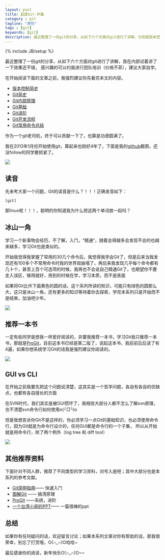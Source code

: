 ```yaml
---
layout: post
title: 起底Git-开篇
category : git
tagline: "原创"
tags : [git]
keywords: [git]
description: 最近整理了一份git的分享，从如下六个方面对git进行了讲解，分别是版本控制简史，Git简史，Git内部原理，Git基础，Git进阶，Git开发流程
---
```

{% include JB/setup %}

最近整理了一份git的分享，从如下六个方面对git进行了讲解，我在内部试着讲了一下效果还不错，
感兴趣的可以约我进行团队培训（价格不菲），建议大家自学。

在开始阅读下面的文章之前，我强烈建议你先看完本文的内容。

- [版本控制简史](http://yanhaijing.com/git/2017/01/19/deep-git-1/)
- [Git简史](http://yanhaijing.com/git/2017/01/19/deep-git-2/)
- [Git内部原理](http://yanhaijing.com/git/2017/02/08/deep-git-3/)
- [Git基础](http://yanhaijing.com/git/2017/02/09/deep-git-4/)
- [Git进阶](http://yanhaijing.com/git/2017/02/09/deep-git-5/)
- [Git开发流程](http://yanhaijing.com/git/2017/02/09/deep-git-6/)
- [Git常用命令总结](http://yanhaijing.com/git/2014/11/01/my-git-note/)

作为一个git老司机，终于可以贡献一下了，也算是功德圆满了。

我在2013年1月份开始使用git，算起来也刚好4年了，下面是我的[github](https://github.com/yanhaijing/)截图，还没follow的同学要抓紧了。

![]({{BLOG_IMG}}450.png)

## 读音
先来考大家一个问题，Git的读音是什么？！！！正确发音如下：

    [ɡɪt] 

那linux呢！！！，聪明的你知道我为什么把这两个单词放一起吗？

## 冰山一角
学习一个新事物会经历，不了解，入门，“精通”，随着会得越多会发现不会的也越来越多，学习Git也是类似的。

开始我觉得我掌握了常用的30几个命令后，我觉得我学会Git了，但是后来当我发现还有100多个不常用命令时我的世界观崩塌了，再后来我发现几乎每个命令都有几十个，甚至上百个可选项的时候，我再也不会说自己精通Git了，也期望你不要走入误区，够用就好，用到的时候在学，学习本质，而不是表面

如果将Git比作下面黄色的圆的话，这个系列所讲的知识，可能只有绿色的圆那么大，这只是冰山一角，还有更多的知识等待着你去探索，学完本系列只是开始而不是结束，加油吧少年。

![]({{BLOG_IMG}}451.png)

## 推荐一本书
一定有些同学是想我一样爱好阅读的，非要我推荐一本书，学习Git我只推荐一本书，那就是[ProGit](https://git-scm.com/book/zh/v2)，目前这本书已经是第二版了，说起这本书，我前前后后读了有4遍，如果你想系统学习Git的话我是强烈建议你阅读的。

![]({{BLOG_IMG}}452.png)

## GUI vs CLI
在开始之前我要先把这个问题说清楚，这其实是一个哲学问题，各自有各自的优缺点，也都有各自擅长的方面

在SVN时代，我们其实是被GUI惯坏了，我相信大部分人都不怎么了解svn原理，也不清楚svn命令行如何使用o(╯□╰)o

但是我想告诉你Git不是这样的，你必须学习一点Git的基础知识，也必须使用命令行，因为Git就是为命令行设计的，任何GUI都是命令行的一个子集，
所以从开始就是用命令行，除了两个例外（log tree 和 diff tool）

![]({{BLOG_IMG}}453.png)

## 其他推荐资料
下面针对不同人群，推荐了不同类型的学习资料，对号入座吧；其中大部分也是本系列的参考文献。

- [Git简明指南](http://rogerdudler.github.io/git-guide/index.zh.html)—— 快速入门
- [图解Git](http://marklodato.github.io/visual-git-guide/index-zh-cn.html) —— 搞清原理
- [ProGit](https://git-scm.com/book/zh/v2) ——系统，进阶
- [一个台湾小哥的PPT](http://www.slideshare.net/ihower/git-tutorial-13695342)—— 一篇很棒的ppt 

## 总结
如果你有任何疑问的话，欢迎留言讨论；如果本系列文章对你有帮助的话，那我很荣幸，别忘了打赏哦，O(∩_∩)O哈哈~

最后感谢你的阅读，新年快乐O(∩_∩)O~~

